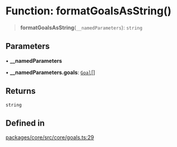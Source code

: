 # Function: formatGoalsAsString()

> **formatGoalsAsString**(`__namedParameters`): `string`

## Parameters

• **\_\_namedParameters**

• **\_\_namedParameters.goals**: [`Goal`](../interfaces/Goal.md)[]

## Returns

`string`

## Defined in

[packages/core/src/core/goals.ts:29](https://github.com/ai16z/eliza/blob/d30d0a6e4929f1f9ad2fee78a425cc005922c069/packages/core/src/core/goals.ts#L29)

